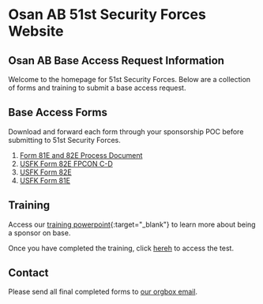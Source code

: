 # Osan AB 51st Security Forces Website

## Osan AB Base Access Request Information 

Welcome to the homepage for 51st Security Forces. Below are a collection of forms and training to submit a base access request.

## Base Access Forms

Download and forward each form through your sponsorship POC before submitting to 51st Security Forces.

1. <a href="./81-82_process.docx" target="_blank">Form 81E and 82E Process Document</a>
2. <a href="./USFK_Form_82E_FPCON_C-D.pdf" target="_blank">USFK Form 82E FPCON C-D</a>
3. <a href="./USFK_Form_82E_BLANK_EXAMPLE.docx" target="_blank">USFK Form 82E</a>
4. <a href="./USFK_FORM_81E-Blank_Signature_Block.pdf" target="_blank">USFK Form 81E</a>

## Training

Access our [training powerpoint](./training_slides.pptx){:target="_blank"} to learn more about being a sponsor on base.

Once you have completed the training, click <a href="https://forms.osi.apps.mil/r/snDHfAEcXi" target="_blank">hereh</a> to access the test.
## Contact

Please send all final completed forms to [our orgbox email](mailto:51SFS.S5.IA@US.AF.Mil).
